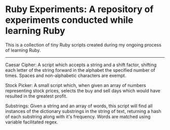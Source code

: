 # Ruby Experiments: A repository of experiments conducted while learning Ruby

This is a collection of tiny Ruby scripts created during my ongoing process of learning Ruby.

________

Caesar Cipher:  A script which accepts a string and a shift factor, shifting each letter of 
the string forward in the alphabet the specified number of times.  Spaces and non-alphabetic characters are exempt.


Stock Picker:  A small script which, when given an array of numbers representing stock prices, selects the 
buy and sell days which would have resulted in the greatest profit.


Substrings: Given a string and an array of words, this script will find all instances of the dictionary substrings
in the string of text, returning a hash of each substring along with it's frequency.  Words are matched using variable 
facilitated regex.
